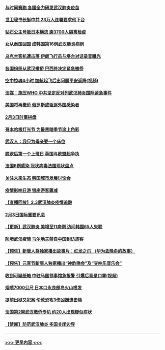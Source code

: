 #### [与时间赛跑 各国全力研发武汉肺炎疫苗](../pages/prog202/a102768738.md?t=02041644) 
#### [世卫秘书长挺中共 23万人连署要求他下台](../pages/prog202/a102768717.md?t=02041644) 
#### [钻石公主号抵日本横滨 逾3700人隔离检疫](../pages/prog202/a102768714.md?t=02041644) 
#### [女从泰国回国 成韩国第16例武汉肺炎病例](../pages/prog202/a102768669.md?t=02041644) 
#### [乌克兰客机遭击落 伊朗飞行员与塔台对话录音曝光](../pages/prog202/a102768645.md?t=02041644) 
#### [各国纷纷从武汉撤侨 巴西终决定紧急撤侨](../pages/prog202/a102768630.md?t=02041644) 
#### [空中惊魂4小时 加航起飞后出问题平安返降(视频)](../pages/prog202/a102768601.md?t=02041644) 
#### [法媒：施压WHO 中共坚定反对列武汉肺炎国际紧急事件](../pages/prog202/a102768584.md?t=02041644) 
#### [美国将再撤侨 俄罗斯或驱逐外国感染者](../pages/prog202/a102768247.md?t=02041644) 
#### [2月3日时事拼盘](../pages/prog202/a102768402.md?t=02041644) 
#### [哥本哈根灯光节 为最黑暗季节涂上色彩](../pages/prog202/a102768369.md?t=02041644) 
#### [武汉人：我只为母亲要一个床位](../pages/prog202/a102768250.md?t=02041644) 
#### [脱欧后第一个上班日 英国与欧盟起争执](../pages/prog202/a102768252.md?t=02041644) 
#### [法国6例感染 冠状病毒法国现状盘点](../pages/prog202/a102768157.md?t=02041644) 
#### [关注未来生态 韩国城市发展讨论会](../pages/prog202/a102768153.md?t=02041644) 
#### [疫情影响日游 银座游客骤减](../pages/prog202/a102768160.md?t=02041644) 
#### [【直播回放】2.3武汉肺炎疫情追踪](../pages/prog202/a102768128.md?t=02041644) 
#### [2月3日国际重要讯息](../pages/prog202/a102767896.md?t=02041644) 
#### [【更新】武汉肺炎 美增至11病例 访问韩国65人失联](../pages/prog202/a102758911.md?t=02041644) 
#### [防堵武汉疫情 马尔地夫禁自中国到访旅客](../pages/prog202/a102767847.md?t=02041644) 
#### [【预告】新唐人将独家播出故事片：红龙之爪 （华为孟晚舟的故事）](../pages/prog202/a102767728.md?t=02041644) 
#### [【预告】元宵节新唐人独家播出“神韵晚会”及“交响乐音乐会”](../pages/prog202/a102767674.md?t=02041644) 
#### [收到可疑纸箱 中驻马国领事馆急报警 引爆后竟是口罩(视频)](../pages/prog202/a102767695.md?t=02041644) 
#### [烟喷7000公尺 日本口永良部岛火山喷发](../pages/prog202/a102767687.md?t=02041644) 
#### [提前出狱又犯案 伦敦恐攻3伤凶嫌遭击毙](../pages/prog202/a102767635.md?t=02041644) 
#### [法国第2架武汉撤侨专机 约20人出现疑似症状](../pages/prog202/a102767617.md?t=02041644) 
#### [【禁闻】防范武汉肺炎  多国关闭边界](../pages/prog202/a102767542.md?t=02041644) 

----
#### [ >>> 更早内容 <<< ](../indexes/prog202-earlier.md)
